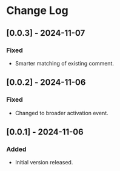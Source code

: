 # Change Log

## [0.0.3] - 2024-11-07
### Fixed
- Smarter matching of existing comment.

## [0.0.2] - 2024-11-06
### Fixed
- Changed to broader activation event.

## [0.0.1] - 2024-11-06
### Added
- Initial version released.

